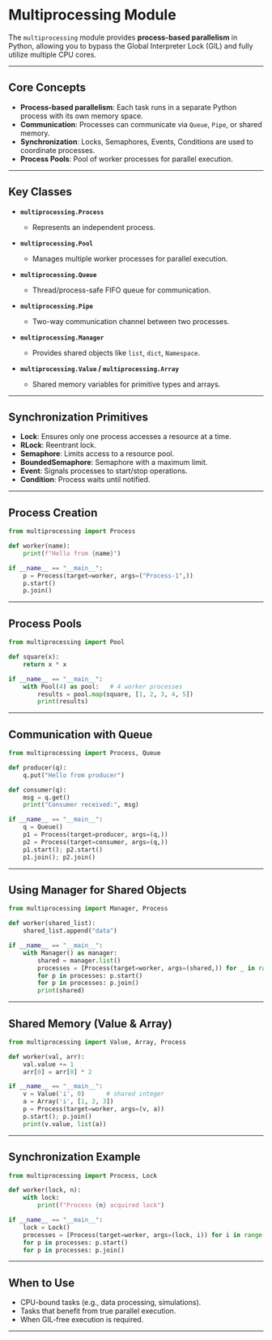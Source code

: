 # Multiprocessing Module

The `multiprocessing` module provides **process-based parallelism** in Python, allowing you to bypass the Global Interpreter Lock (GIL) and fully utilize multiple CPU cores.

---

## Core Concepts

* **Process-based parallelism**: Each task runs in a separate Python process with its own memory space.
* **Communication**: Processes can communicate via `Queue`, `Pipe`, or shared memory.
* **Synchronization**: Locks, Semaphores, Events, Conditions are used to coordinate processes.
* **Process Pools**: Pool of worker processes for parallel execution.

---

## Key Classes

* **`multiprocessing.Process`**

  * Represents an independent process.
* **`multiprocessing.Pool`**

  * Manages multiple worker processes for parallel execution.
* **`multiprocessing.Queue`**

  * Thread/process-safe FIFO queue for communication.
* **`multiprocessing.Pipe`**

  * Two-way communication channel between two processes.
* **`multiprocessing.Manager`**

  * Provides shared objects like `list`, `dict`, `Namespace`.
* **`multiprocessing.Value` / `multiprocessing.Array`**

  * Shared memory variables for primitive types and arrays.

---

## Synchronization Primitives

* **Lock**: Ensures only one process accesses a resource at a time.
* **RLock**: Reentrant lock.
* **Semaphore**: Limits access to a resource pool.
* **BoundedSemaphore**: Semaphore with a maximum limit.
* **Event**: Signals processes to start/stop operations.
* **Condition**: Process waits until notified.

---

## Process Creation

```python
from multiprocessing import Process

def worker(name):
    print(f"Hello from {name}")

if __name__ == "__main__":
    p = Process(target=worker, args=("Process-1",))
    p.start()
    p.join()
```

---

## Process Pools

```python
from multiprocessing import Pool

def square(x):
    return x * x

if __name__ == "__main__":
    with Pool(4) as pool:   # 4 worker processes
        results = pool.map(square, [1, 2, 3, 4, 5])
        print(results)
```

---

## Communication with Queue

```python
from multiprocessing import Process, Queue

def producer(q):
    q.put("Hello from producer")

def consumer(q):
    msg = q.get()
    print("Consumer received:", msg)

if __name__ == "__main__":
    q = Queue()
    p1 = Process(target=producer, args=(q,))
    p2 = Process(target=consumer, args=(q,))
    p1.start(); p2.start()
    p1.join(); p2.join()
```

---

## Using Manager for Shared Objects

```python
from multiprocessing import Manager, Process

def worker(shared_list):
    shared_list.append("data")

if __name__ == "__main__":
    with Manager() as manager:
        shared = manager.list()
        processes = [Process(target=worker, args=(shared,)) for _ in range(3)]
        for p in processes: p.start()
        for p in processes: p.join()
        print(shared)
```

---

## Shared Memory (Value & Array)

```python
from multiprocessing import Value, Array, Process

def worker(val, arr):
    val.value += 1
    arr[0] = arr[0] * 2

if __name__ == "__main__":
    v = Value('i', 0)      # shared integer
    a = Array('i', [1, 2, 3])
    p = Process(target=worker, args=(v, a))
    p.start(); p.join()
    print(v.value, list(a))
```

---

## Synchronization Example

```python
from multiprocessing import Process, Lock

def worker(lock, n):
    with lock:
        print(f"Process {n} acquired lock")

if __name__ == "__main__":
    lock = Lock()
    processes = [Process(target=worker, args=(lock, i)) for i in range(3)]
    for p in processes: p.start()
    for p in processes: p.join()
```

---

## When to Use

* CPU-bound tasks (e.g., data processing, simulations).
* Tasks that benefit from true parallel execution.
* When GIL-free execution is required.

---

